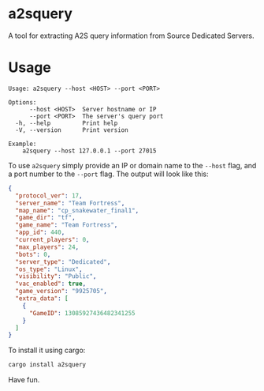 # a2squery

A tool for extracting A2S query information from Source Dedicated Servers. 

# Usage

```text
Usage: a2squery --host <HOST> --port <PORT>

Options:
      --host <HOST>  Server hostname or IP
      --port <PORT>  The server's query port
  -h, --help         Print help
  -V, --version      Print version

Example:
	a2squery --host 127.0.0.1 --port 27015
```

To use `a2squery` simply provide an IP or domain name to the `--host` flag, and a port number to the `--port` flag. The output will look like this:

```json
{
  "protocol_ver": 17,
  "server_name": "Team Fortress",
  "map_name": "cp_snakewater_final1",
  "game_dir": "tf",
  "game_name": "Team Fortress",
  "app_id": 440,
  "current_players": 0,
  "max_players": 24,
  "bots": 0,
  "server_type": "Dedicated",
  "os_type": "Linux",
  "visibility": "Public",
  "vac_enabled": true,
  "game_version": "9925705",
  "extra_data": [
    {
      "GameID": 13085927436482341255
    }
  ]
}
```

To install it using cargo:
```bash
cargo install a2squery
```

Have fun.
